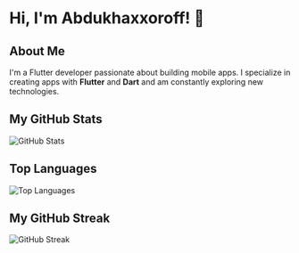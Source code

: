 # Hi, I'm Abdukhaxxoroff! 👋

## About Me
I'm a Flutter developer passionate about building mobile apps. I specialize in creating apps with **Flutter** and **Dart** and am constantly exploring new technologies.

## My GitHub Stats
![GitHub Stats](https://github-readme-stats.vercel.app/api?username=abdukhaxxoroff&show_icons=true&hide=prs&count_private=true)

## Top Languages
![Top Languages](https://github-readme-stats.vercel.app/api/top-langs/?username=abdukhaxxoroff&layout=compact)

## My GitHub Streak
![GitHub Streak](https://github-readme-streak-stats.herokuapp.com/?user=abdukhaxxoroff)

<!-- <a href="https://buymeacoffee.com/abdukhaxxoroff" target="_blank"><img src="https://www.buymeacoffee.com/assets/img/custom_images/orange_img.png" alt="Buy Me A Coffee" style="height: 41px !important;width: 174px !important;box-shadow: 0px 3px 2px 0px rgba(190, 190, 190, 0.5) !important;-webkit-box-shadow: 0px 3px 2px 0px rgba(190, 190, 190, 0.5) !important;" ></a>
 -->
